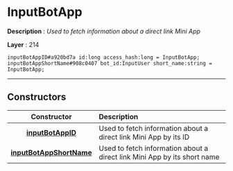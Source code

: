 # InputBotApp

**Description** : *Used to fetch information about a direct link Mini App*

**Layer** : 214

```tl
inputBotAppID#a920bd7a id:long access_hash:long = InputBotApp;
inputBotAppShortName#908c0407 bot_id:InputUser short_name:string = InputBotApp;
```

---

## Constructors

| Constructor | Description |
| :---: | :--- |
| [**inputBotAppID**](constructor/inputBotAppID) | Used to fetch information about a direct link Mini App by its ID |
| [**inputBotAppShortName**](constructor/inputBotAppShortName) | Used to fetch information about a direct link Mini App by its short name |